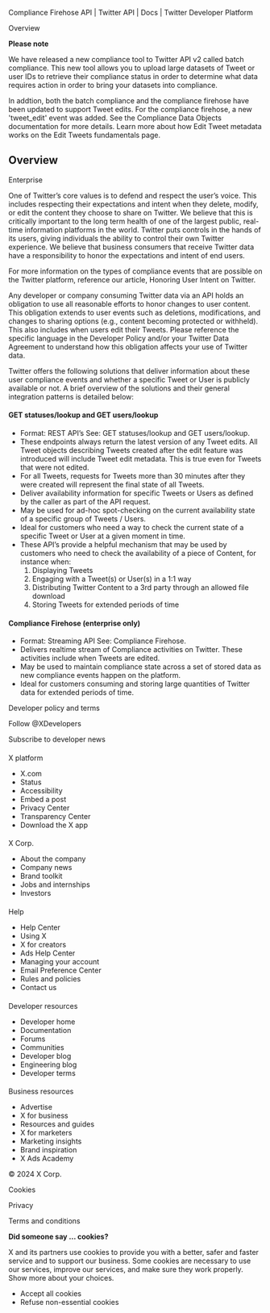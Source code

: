 



Compliance Firehose API | Twitter API | Docs | Twitter Developer Platform 





































































































Overview








**Please note**


We have released a new compliance tool to Twitter API v2 called batch compliance. This new tool allows you to upload large datasets of Tweet or user IDs to retrieve their compliance status in order to determine what data requires action in order to bring your datasets into compliance.


In addtion, both the batch compliance and the compliance firehose have been updated to support Tweet edits. For the compliance firehose, a new 'tweet\_edit' event was added. See the Compliance Data Objects documentation for more details. Learn more about how Edit Tweet metadata works on the Edit Tweets fundamentals page.









Overview
--------


Enterprise


One of Twitter’s core values is to defend and respect the user’s voice. This includes respecting their expectations and intent when they delete, modify, or edit the content they choose to share on Twitter. We believe that this is critically important to the long term health of one of the largest public, real-time information platforms in the world. Twitter puts controls in the hands of its users, giving individuals the ability to control their own Twitter experience. We believe that business consumers that receive Twitter data have a responsibility to honor the expectations and intent of end users.


For more information on the types of compliance events that are possible on the Twitter platform, reference our article, Honoring User Intent on Twitter.  




Any developer or company consuming Twitter data via an API holds an obligation to use all reasonable efforts to honor changes to user content. This obligation extends to user events such as deletions, modifications, and changes to sharing options (e.g., content becoming protected or withheld). This also includes when users edit their Tweets. Please reference the specific language in the Developer Policy and/or your Twitter Data Agreement to understand how this obligation affects your use of Twitter data.  




Twitter offers the following solutions that deliver information about these user compliance events and whether a specific Tweet or User is publicly available or not. A brief overview of the solutions and their general integration patterns is detailed below:


#### GET statuses/lookup and GET users/lookup


* Format: REST API’s See: GET statuses/lookup and GET users/lookup.
* These endpoints always return the latest version of any Tweet edits. All Tweet objects describing Tweets created after the edit feature was introduced will include Tweet edit metadata. This is true even for Tweets that were not edited.
* For all Tweets, requests for Tweets more than 30 minutes after they were created will represent the final state of all Tweets.
* Deliver availability information for specific Tweets or Users as defined by the caller as part of the API request.
* May be used for ad-hoc spot-checking on the current availability state of a specific group of Tweets / Users.
* Ideal for customers who need a way to check the current state of a specific Tweet or User at a given moment in time.
* These API’s provide a helpful mechanism that may be used by customers who need to check the availability of a piece of Content, for instance when:
	1. Displaying Tweets
	2. Engaging with a Tweet(s) or User(s) in a 1:1 way
	3. Distributing Twitter Content to a 3rd party through an allowed file download
	4. Storing Tweets for extended periods of time


#### Compliance Firehose (enterprise only)


* Format: Streaming API See: Compliance Firehose.
* Delivers realtime stream of Compliance activities on Twitter. These activities include when Tweets are edited.
* May be used to maintain compliance state across a set of stored data as new compliance events happen on the platform.
* Ideal for customers consuming and storing large quantities of Twitter data for extended periods of time.



















Developer policy and terms


Follow @XDevelopers


Subscribe to developer news












#### 
 X platform


* X.com
* Status
* Accessibility
* Embed a post
* Privacy Center
* Transparency Center
* Download the X app




#### 
 X Corp.


* About the company
* Company news
* Brand toolkit
* Jobs and internships
* Investors




#### 
 Help


* Help Center
* Using X
* X for creators
* Ads Help Center
* Managing your account
* Email Preference Center
* Rules and policies
* Contact us




#### 
 Developer resources


* Developer home
* Documentation
* Forums
* Communities
* Developer blog
* Engineering blog
* Developer terms




#### 
 Business resources


* Advertise
* X for business
* Resources and guides
* X for marketers
* Marketing insights
* Brand inspiration
* X Ads Academy









 © 2024 X Corp.
 


Cookies


Privacy


Terms and conditions






















**Did someone say … cookies?**  
  


 X and its partners use cookies to provide you with a better, safer and
 faster service and to support our business. Some cookies are necessary to use
 our services, improve our services, and make sure they work properly.
 Show more about your choices.


 




* Accept all cookies
* Refuse non-essential cookies















